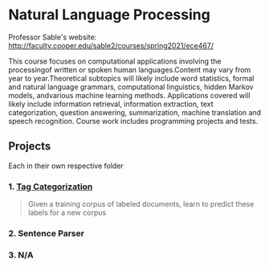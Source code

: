 # Natural Language Processing 
Professor Sable's website: http://faculty.cooper.edu/sable2/courses/spring2021/ece467/

This course focuses on computational applications involving the processingof written or spoken human languages.Content may vary from year to year.Theoretical subtopics will likely include word statistics, formal and natural language grammars, computational linguistics, hidden Markov models, andvarious machine learning methods. Applications covered will likely include information retrieval, information extraction, text categorization, question answering, summarization, machine translation and speech recognition. Course work includes programming projects and tests.

## Projects
Each in their own respective folder
### 1. [Tag Categorization](https://github.com/yuvalofek/NLP/tree/main/Tag_Categorization) 
> Given a training corpus of labeled documents, learn to predict these labels for a new corpus
### 2. Sentence Parser
### 3. N/A
